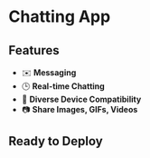 # Chatting App

## Features

- ✉️ **Messaging**
- 🕒 **Real-time Chatting**
- 📱 **Diverse Device Compatibility**
- 📷 **Share Images, GIFs, Videos**

## Ready to Deploy
